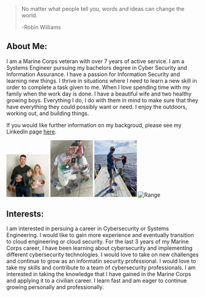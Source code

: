 >No matter what people tell you, words 
>and ideas can change the world.
>
>-Robin Williams

## About Me:
I am a Marine Corps veteran with over 7 years of active service. I am a Systems Engineer pursuing my bachelors degree in Cyber Security and Information Assurance. I have a passion 
for Information Security and learning new things. I thrive in situations where I need to learn a new skill in order to complete a task given to me. When I love spending time with 
my family when the work day is done. I have a beautiful wife and two healthy growing boys. Everything I do, I do with them in mind to make sure that they have everything they 
could possibly want or need. I enjoy the outdoors, working out, and building things. 

If you would like further information on my backgroud, please see my LinkedIn page [here](https://www.linkedin.com/in/forest-nett-a8b839151/). 

<p float="middle">
    <img src="/images/Family.jpg" width="22%" title="My family" />
    <img src="/images/ColorRun.JPG" width="22%" title="ColorRun" />
    <img src="/images/Fishing.jpg" width="22%" title="Fishing" />
    <img src="/images/Range.jpg" width="22%" title="Range" />
</p>

## Interests:
I am interested in persuing a career in Cybersecurity or Systems Engineering. I would like to gain more experience and eventually transition to cloud engineering or cloud 
security. For the last 3 years of my Marine Corps career, I have been learning about cybersecurity and implementing different cybersecurity technologies. I would love to take on 
new challenges and continue to grow as an informatin security professional. I would love to take my skills and contribute to a team of cybersecurity professionals. I am interested 
in taking the knowledge that I have gained in the Marine Corps and applying it to a civilian career. I learn fast and am eager to continue growing personally and professionally.

